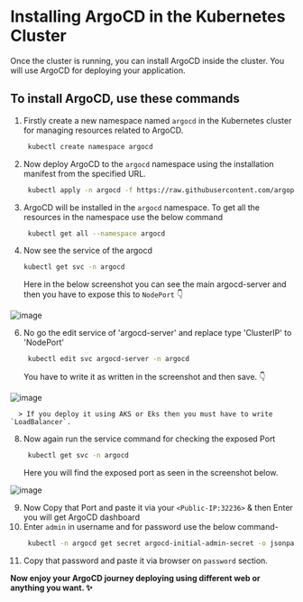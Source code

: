 # Installing ArgoCD in the Kubernetes Cluster
Once the cluster is running, you can install ArgoCD inside the cluster. You will use ArgoCD for deploying your application.

## To install ArgoCD, use these commands

1. Firstly create a new namespace named `argocd` in the Kubernetes cluster for managing resources related to ArgoCD.

   ```bash
    kubectl create namespace argocd
   ```
3. Now deploy ArgoCD to the `argocd` namespace using the installation manifest from the specified URL.
   ```bash
    kubectl apply -n argocd -f https://raw.githubusercontent.com/argoproj/argo-cd/stable/manifests/install.yaml
   ```
4. ArgoCD will be installed in the `argocd` namespace. To get all the resources in the namespace use the below command
   ```bash
    kubectl get all --namespace argocd
   ```
5. Now see the service of the argocd
   
   ```bash
   kubectl get svc -n argocd
   ```
     Here in the below screenshot you can see the main argocd-server and then you have to expose this to `NodePort` 👇
   <br/>
   
![image](https://github.com/mdazfar2/ShellScript-Toolkit/assets/100375390/7e8b8790-8418-4586-b473-27dd746aad82)

6. No go the edit service of 'argocd-server' and replace type 'ClusterIP' to 'NodePort'
   ```bash
    kubectl edit svc argocd-server -n argocd
   ```
     You have to write it as written in the screenshot and then save. 👇
   <br/>

![image](https://github.com/mdazfar2/ShellScript-Toolkit/assets/100375390/dbed61fd-788d-4ae4-99ed-348f16b18863)
   <br/>
   
      > If you deploy it using AKS or Eks then you must have to write `LoadBalancer`.

8. Now again run the service command for checking the exposed Port
   ```bash
    kubectl get svc -n argocd
   ```
     Here you will find the exposed port as seen in the screenshot below.
   <br/>

![image](https://github.com/mdazfar2/ShellScript-Toolkit/assets/100375390/b73c4912-9732-4634-a89e-6d483367619b)

9. Now Copy that Port and paste it via your `<Public-IP:32236>`  & then Enter you will get ArgoCD dashboard
10. Enter `admin` in username and for password use the below command-
    ```bash
     kubectl -n argocd get secret argocd-initial-admin-secret -o jsonpath="{.data.password}" | base64 -d; echo
    ```
11. Copy that password and paste it via browser on `password` section.

**Now enjoy your ArgoCD journey deploying using different web or anything you want. ✨**
   

